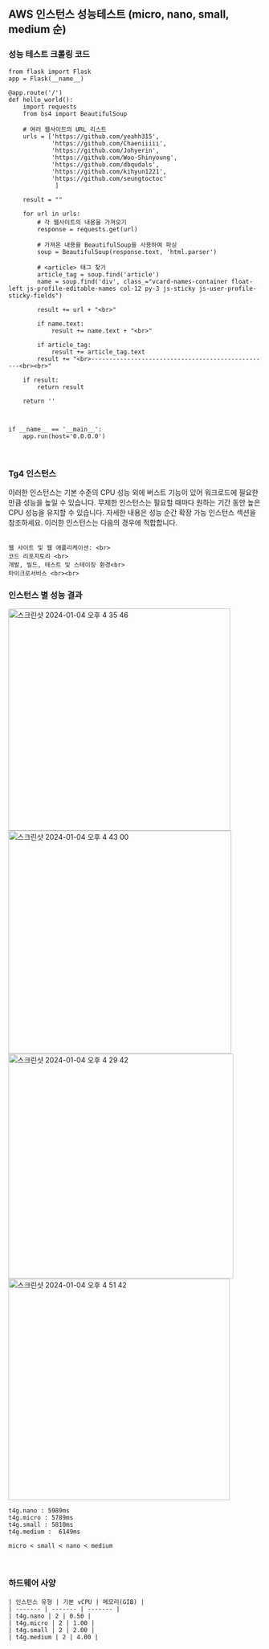## AWS 인스턴스 성능테스트 (micro, nano, small, medium 순)
### 성능 테스트 크롤링 코드
```
from flask import Flask
app = Flask(__name__)

@app.route('/')
def hello_world():
    import requests
    from bs4 import BeautifulSoup

    # 여러 웹사이트의 URL 리스트
    urls = ['https://github.com/yeahh315',
            'https://github.com/Chaeniiiii',
            'https://github.com/Johyerin',
            'https://github.com/Woo-Shinyoung',
            'https://github.com/dbqudals',
            'https://github.com/kihyun1221',
            'https://github.com/seungtoctoc'
             ]
    
    result = ""

    for url in urls:
        # 각 웹사이트의 내용을 가져오기
        response = requests.get(url)

        # 가져온 내용을 BeautifulSoup을 사용하여 파싱
        soup = BeautifulSoup(response.text, 'html.parser')

        # <article> 태그 찾기
        article_tag = soup.find('article')
        name = soup.find('div', class_="vcard-names-container float-left js-profile-editable-names col-12 py-3 js-sticky js-user-profile-sticky-fields")
        
        result += url + "<br>"

        if name.text:
            result += name.text + "<br>"
        
        if article_tag:
            result += article_tag.text
        result += "<br>--------------------------------------------------<br><br>"

    if result:
        return result
    
    return ''



if __name__ == '__main__':
    app.run(host='0.0.0.0')

```
<br>

### Tg4 인스턴스
이러한 인스턴스는 기본 수준의 CPU 성능 외에 버스트 기능이 있어 워크로드에 필요한 만큼 성능을 높일 수 있습니다. 무제한 인스턴스는 필요할 때마다 원하는 기간 동안 높은 CPU 성능을 유지할 수 있습니다. 자세한 내용은 성능 순간 확장 가능 인스턴스 섹션을 참조하세요. 이러한 인스턴스는 다음의 경우에 적합합니다.<br><br>

    웹 사이트 및 웹 애플리케이션: <br>
    코드 리포지토리 <br>
    개발, 빌드, 테스트 및 스테이징 환경<br>
    마이크로서비스 <br><br>
    

### 인스턴스 별 성능 결과 
<img width="442" alt="스크린샷 2024-01-04 오후 4 35 46" src="https://github.com/godltjsdud/godltjsdud/assets/71091090/0875c67a-95e9-406a-99f3-ee7447939c8c"><br>
<img width="444" alt="스크린샷 2024-01-04 오후 4 43 00" src="https://github.com/godltjsdud/godltjsdud/assets/71091090/a608481d-b5b9-45b2-be9c-61ce13ebd703"><br>
<img width="448" alt="스크린샷 2024-01-04 오후 4 29 42" src="https://github.com/godltjsdud/godltjsdud/assets/71091090/622e8732-2791-4a40-81ee-ba37289ec929"><br>
<img width="441" alt="스크린샷 2024-01-04 오후 4 51 42" src="https://github.com/godltjsdud/godltjsdud/assets/71091090/3a43c96a-01a1-4688-a4f9-13f45a2422b6"><br>
```
t4g.nano : 5989ms
t4g.micro : 5789ms 
t4g.small : 5810ms 
t4g.medium :  6149ms

micro < small < nano < medium
```
<br>

### 하드웨어 사양
    | 인스턴스 유형 | 기본 vCPU | 메모리(GIB) |
    | ------- | ------- | ------- |
    | t4g.nano | 2 | 0.50 |
    | t4g.micro | 2 | 1.00 |
    | t4g.small | 2 | 2.00 |
    | t4g.medium | 2 | 4.00 |
